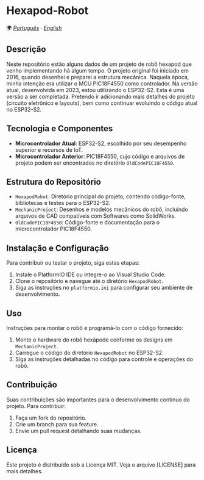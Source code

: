 # Hexapod-Robot

🌍 *[Português](README.md) ∙ [English](README_en.md)*

## Descrição
Neste repositório estão alguns dados de um projeto de robô hexapod que venho implementando há algum tempo. O projeto original foi iniciado em 2016, quando desenhei e preparei a estrutura mecânica. Naquela época, minha intenção era utilizar o MCU PIC18F4550 como controlador. Na versão atual, desenvolvida em 2023, estou utilizando o ESP32-S2. Esta é uma versão a ser completada. Pretendo ir adicionando mais detalhes do projeto (circuito eletrônico e layouts), bem como continuar evoluindo o código atual no ESP32-S2.

## Tecnologia e Componentes
- **Microcontrolador Atual**: ESP32-S2, escolhido por seu desempenho superior e recursos de IoT.
- **Microcontrolador Anterior**: PIC18F4550, cujo código e arquivos de projeto podem ser encontrados no diretório `OldCodePIC18F4550`.

## Estrutura do Repositório
- `HexapodRobot`: Diretório principal do projeto, contendo código-fonte, bibliotecas e testes para o ESP32-S2.
- `MechanicProject`: Desenhos e modelos mecânicos do robô, incluindo arquivos de CAD compatíveis com Softwares como SolidWorks.
- `OldCodePIC18F4550`: Código-fonte e documentação para o microcontrolador PIC18F4550.

## Instalação e Configuração
Para contribuir ou testar o projeto, siga estas etapas:
1. Instale o PlatformIO IDE ou integre-o ao Visual Studio Code.
2. Clone o repositório e navegue até o diretório `HexapodRobot`.
3. Siga as instruções no `platformio.ini` para configurar seu ambiente de desenvolvimento.

## Uso
Instruções para montar o robô e programá-lo com o código fornecido:
1. Monte o hardware do robô hexápode conforme os designs em `MechanicProject`.
2. Carregue o código do diretório `HexapodRobot` no ESP32-S2.
3. Siga as instruções detalhadas no código para controle e operações do robô.

## Contribuição
Suas contribuições são importantes para o desenvolvimento contínuo do projeto. Para contribuir:
1. Faça um fork do repositório.
2. Crie um branch para sua feature.
3. Envie um pull request detalhando suas mudanças.

## Licença
Este projeto é distribuído sob a Licença MIT. Veja o arquivo [LICENSE] para mais detalhes.

